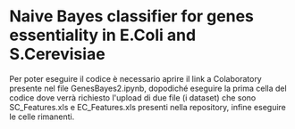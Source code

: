 # Naive Bayes classifier for genes essentiality in E.Coli and S.Cerevisiae
Per poter eseguire il codice è necessario aprire il link a Colaboratory presente nel file GenesBayes2.ipynb, dopodiché eseguire la prima cella del codice dove verrà richiesto l'upload di due file (i dataset) che sono SC_Features.xls e EC_Features.xls presenti nella repository, infine eseguire le celle rimanenti.
